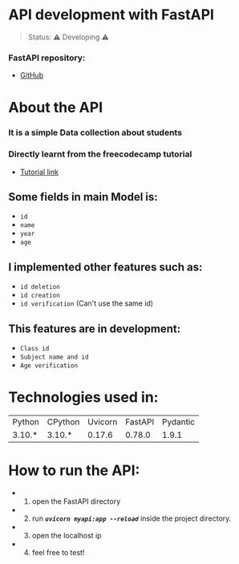 <h1>API development with FastAPI</h1>

> Status: ⚠️ Developing ⚠️  

### FastAPI repository:
* [GitHub](https://github.com/fastapi/fastapi)



# About the API
### It is a simple Data collection about students 

### Directly learnt from the freecodecamp tutorial
* [Tutorial link](https://www.youtube.com/watch?v=tLKKmouUams)

## Some fields in main Model is:

+ `id`
+ `name`
+ `year`
+ `age`
  
## I implemented other features such as:

* `id deletion`
* `id creation`
* `id verification` (Can't use the same id)


## This features are in development:
+ `Class id`
+ `Subject name and id`
+ `Age verification`


# Technologies used in:
 <table>
        <tr tag="Name">
            <td>Python</td>
            <td>CPython</td>
            <td>Uvicorn</td>
            <td>FastAPI</td>
            <td>Pydantic</td>
        </tr>
        <tr tag="Version">
            <td>3.10.*</td>
            <td>3.10.*</td>
            <td>0.17.6</td>
            <td>0.78.0</td>
            <td>1.9.1</td>
        </tr>
    </table>




# How to run the API:
* 1) open the FastAPI directory
* 2) run ***`uvicorn myapi:app --reload`*** inside the project directory.
* 3) open the localhost ip
* 4) feel free to test!
